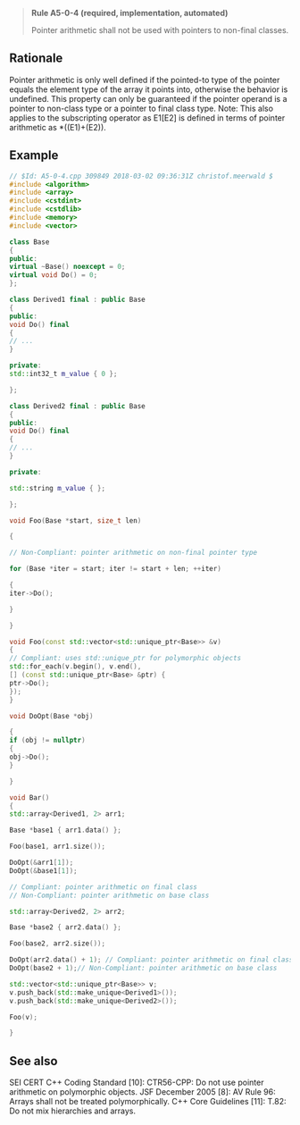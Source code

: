 > **Rule A5-0-4 (required, implementation, automated)**
>
> Pointer arithmetic shall not be used with pointers to non-final classes.

## Rationale

Pointer arithmetic is only well defined if the pointed-to type of the pointer equals the
element type of the array it points into, otherwise the behavior is undefined. This
property can only be guaranteed if the pointer operand is a pointer to non-class type
or a pointer to final class type.
Note: This also applies to the subscripting operator as E1[E2] is defined in terms of
pointer arithmetic as \*((E1)+(E2)).

## Example

```cpp
// $Id: A5-0-4.cpp 309849 2018-03-02 09:36:31Z christof.meerwald $
#include <algorithm>
#include <array>
#include <cstdint>
#include <cstdlib>
#include <memory>
#include <vector>

class Base
{
public:
virtual ~Base() noexcept = 0;
virtual void Do() = 0;
};

class Derived1 final : public Base
{
public:
void Do() final
{
// ...
}

private:
std::int32_t m_value { 0 };

};

class Derived2 final : public Base
{
public:
void Do() final
{
// ...
}

private:

std::string m_value { };

};

void Foo(Base *start, size_t len)

{

// Non-Compliant: pointer arithmetic on non-final pointer type

for (Base *iter = start; iter != start + len; ++iter)

{
iter->Do();

}

}

void Foo(const std::vector<std::unique_ptr<Base>> &v)
{
// Compliant: uses std::unique_ptr for polymorphic objects
std::for_each(v.begin(), v.end(),
[] (const std::unique_ptr<Base> &ptr) {
ptr->Do();
});
}

void DoOpt(Base *obj)

{
if (obj != nullptr)
{
obj->Do();
}

}

void Bar()
{
std::array<Derived1, 2> arr1;

Base *base1 { arr1.data() };

Foo(base1, arr1.size());

DoOpt(&arr1[1]);
DoOpt(&base1[1]);

// Compliant: pointer arithmetic on final class
// Non-Compliant: pointer arithmetic on base class

std::array<Derived2, 2> arr2;

Base *base2 { arr2.data() };

Foo(base2, arr2.size());

DoOpt(arr2.data() + 1); // Compliant: pointer arithmetic on final class
DoOpt(base2 + 1);// Non-Compliant: pointer arithmetic on base class

std::vector<std::unique_ptr<Base>> v;
v.push_back(std::make_unique<Derived1>());
v.push_back(std::make_unique<Derived2>());

Foo(v);

}

```

## See also

SEI CERT C++ Coding Standard [10]: CTR56-CPP: Do not use pointer
arithmetic on polymorphic objects.
JSF December 2005 [8]: AV Rule 96: Arrays shall not be treated polymorphically.
C++ Core Guidelines [11]: T.82: Do not mix hierarchies and arrays.
